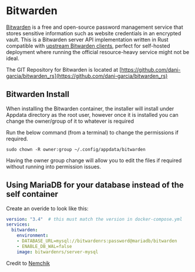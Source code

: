 # Bitwarden

[Bitwarden](https://bitwarden.com/) is a free and open-source password management service that stores sensitive information such as website credentials in an encrypted vault. This is a Bitwarden server API implementation written in Rust compatible with [upstream Bitwarden clients](https://bitwarden.com/#download), perfect for self-hosted deployment where running the official resource-heavy service might not be ideal.

The GIT Repository for Bitwarden is located at [https://github.com/dani-garcia/bitwarden_rs](https://github.com/dani-garcia/bitwarden_rs)

## Bitwarden Install

When installing the Bitwarden container, the installer will install under Appdata directory as the root user, however once it is installed you can change the owner/group of it to whatever is required

Run the below command (from a terminal) to change the permissions if required.

`sudo chown -R owner:group ~/.config/appdata/bitwarden`

Having the owner group change will allow you to edit the files if required without running into permission issues.

## Using MariaDB for your database instead of the self container

Create an overide to look like this:

```yaml
version: "3.4"  # this must match the version in docker-compose.yml
services:
  bitwarden:
    environment:
    - DATABASE_URL=mysql://bitwardenrs:password@mariadb/bitwarden
    - ENABLE_DB_WAL=false
    image: bitwardenrs/server-mysql
```

Credit to [Nemchik](https://github.com/nemchik)